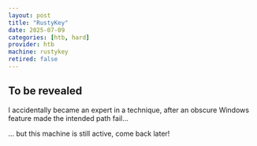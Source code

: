 ```yaml
---
layout: post
title: "RustyKey"
date: 2025-07-09
categories: [htb, hard]
provider: htb
machine: rustykey
retired: false
---
```


## To be revealed
I accidentally became an expert in a technique, after an obscure Windows feature made the intended path fail...

... but this machine is still active, come back later!

